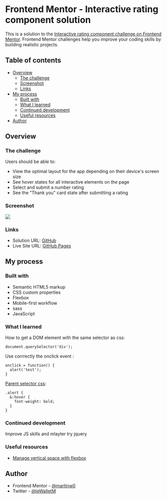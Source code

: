 # Frontend Mentor - Interactive rating component solution

This is a solution to the [Interactive rating component challenge on Frontend Mentor](https://www.frontendmentor.io/challenges/interactive-rating-component-koxpeBUmI). Frontend Mentor challenges help you improve your coding skills by building realistic projects. 

## Table of contents

- [Overview](#overview)
  - [The challenge](#the-challenge)
  - [Screenshot](#screenshot)
  - [Links](#links)
- [My process](#my-process)
  - [Built with](#built-with)
  - [What I learned](#what-i-learned)
  - [Continued development](#continued-development)
  - [Useful resources](#useful-resources)
- [Author](#author)


## Overview

### The challenge

Users should be able to:

- View the optimal layout for the app depending on their device's screen size
- See hover states for all interactive elements on the page
- Select and submit a number rating
- See the "Thank you" card state after submitting a rating

### Screenshot

![](./screenshot.png)


### Links

- Solution URL: [GitHub](https://github.com/martinw0/interactive-rating)
- Live Site URL: [GitHub Pages](https://martinw0.github.io/interactive-rating/)

## My process

### Built with

- Semantic HTML5 markup
- CSS custom properties
- Flexbox
- Mobile-first workflow
- sass
- JavaScript


### What I learned

How to get a DOM element with the same selector as css:  
```
document.querySelector('div');
```

Use corrrectly the onclick event :  
```
onclick = function() {
  alert('test');
}
```

[Parent selector css](https://sass-lang.com/documentation/style-rules/parent-selector):
```
.alert {
  &:hover {
    font-weight: bold;
  }
}
```


### Continued development

Improve JS skills and mlayter try jquery

### Useful resources

- [Manage vertical space with flexbox](https://stackoverflow.com/questions/25098042/fill-remaining-vertical-space-with-css-using-displayflex)

## Author

- Frontend Mentor - [@martinw0](https://www.frontendmentor.io/profile/martinw0)
- Twitter - [@leWalletM](https://www.twitter.com/leWalletM)
